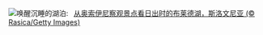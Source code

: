 ![](https://www.bing.com/th?id=OHR.LakeBledSunrise_ZH-CN5580697031_UHD.jpg&w=1000)唤醒沉睡的湖泊:&nbsp;&ensp;[从奥索伊尼察观景点看日出时的布莱德湖，斯洛文尼亚 (© Rasica/Getty Images)](https://www.bing.com/th?id=OHR.LakeBledSunrise_ZH-CN5580697031_UHD.jpg)
<br><br/>
